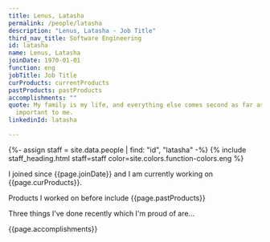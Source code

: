 ```yaml
---
title: Lenus, Latasha
permalink: /people/latasha
description: "Lenus, Latasha - Job Title"
third_nav_title: Software Engineering
id: latasha
name: Lenus, Latasha
joinDate: 1970-01-01
function: eng
jobTitle: Job Title
curProducts: currentProducts
pastProducts: pastProducts
accomplishments: ""
quote: My family is my life, and everything else comes second as far as what’s
  important to me.
linkedinId: latasha

---
```


{%- assign staff = site.data.people | find: "id", "latasha" -%}
{% include staff_heading.html staff=staff color=site.colors.function-colors.eng %}

<p>I joined since {{page.joinDate}} and I am currently working on {{page.curProducts}}.</p>

<p>Products I worked on before include {{page.pastProducts}}</p>

<p>Three things I've done recently which I'm proud of are...</p>
{{page.accomplishments}}

